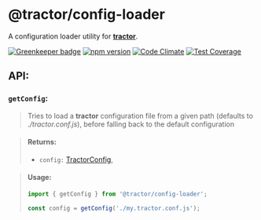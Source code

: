 # @tractor/config-loader

A configuration loader utility for [**tractor**](https://github.com/TradeMe/tractor).

[![Greenkeeper badge](https://badges.greenkeeper.io/phenomnomnominal/tractor-config-loader.svg)](https://greenkeeper.io/)
[![npm version](https://img.shields.io/npm/v/tractor-config-loader.svg)](https://www.npmjs.com/package/tractor-config-loader)
[![Code Climate](https://codeclimate.com/github/phenomnomnominal/tractor-config-loader/badges/gpa.svg)](https://codeclimate.com/github/phenomnomnominal/tractor-config-loader)
[![Test Coverage](https://codeclimate.com/github/phenomnomnominal/tractor-config-loader/badges/coverage.svg)](https://codeclimate.com/github/phenomnomnominal/tractor-config-loader/coverage)

## API:

### `getConfig`:

> Tries to load a **tractor** configuration file from a given path (defaults to *./tractor.conf.js*), before falling back to the default configuration

> #### Returns:
> * `config:` [TractorConfig](https://github.com/TradeMe/tractor#config),

> #### Usage:
> ```javascript
> import { getConfig } from '@tractor/config-loader';
>
> const config = getConfig('./my.tractor.conf.js');
> ```
